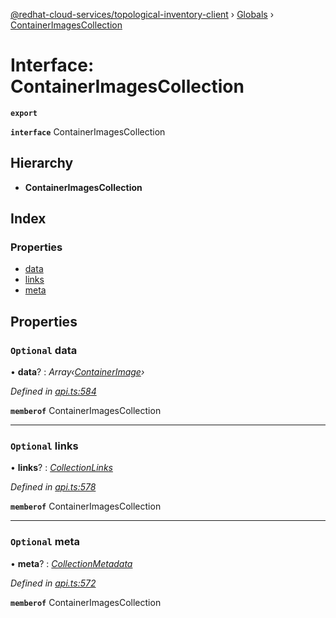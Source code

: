 [@redhat-cloud-services/topological-inventory-client](../README.md) › [Globals](../globals.md) › [ContainerImagesCollection](containerimagescollection.md)

# Interface: ContainerImagesCollection

**`export`** 

**`interface`** ContainerImagesCollection

## Hierarchy

* **ContainerImagesCollection**

## Index

### Properties

* [data](containerimagescollection.md#optional-data)
* [links](containerimagescollection.md#optional-links)
* [meta](containerimagescollection.md#optional-meta)

## Properties

### `Optional` data

• **data**? : *Array‹[ContainerImage](containerimage.md)›*

*Defined in [api.ts:584](https://github.com/RedHatInsights/javascript-clients/blob/master/packages/topological-inventory/api.ts#L584)*

**`memberof`** ContainerImagesCollection

___

### `Optional` links

• **links**? : *[CollectionLinks](collectionlinks.md)*

*Defined in [api.ts:578](https://github.com/RedHatInsights/javascript-clients/blob/master/packages/topological-inventory/api.ts#L578)*

**`memberof`** ContainerImagesCollection

___

### `Optional` meta

• **meta**? : *[CollectionMetadata](collectionmetadata.md)*

*Defined in [api.ts:572](https://github.com/RedHatInsights/javascript-clients/blob/master/packages/topological-inventory/api.ts#L572)*

**`memberof`** ContainerImagesCollection
